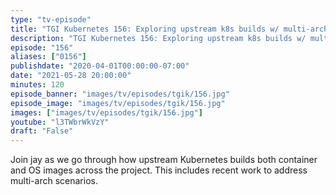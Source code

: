 ```yaml
---
type: "tv-episode"
title: "TGI Kubernetes 156: Exploring upstream k8s builds w/ multi-arch"
description: "TGI Kubernetes 156: Exploring upstream k8s builds w/ multi-arch"
episode: "156"
aliases: ["0156"]
publishdate: "2020-04-01T00:00:00-07:00"
date: "2021-05-28 20:00:00"
minutes: 120
episode_banner: "images/tv/episodes/tgik/156.jpg"
episode_image: "images/tv/episodes/tgik/156.jpg"
images: ["images/tv/episodes/tgik/156.jpg"]
youtube: "l3TWbrWkVzY"
draft: "False"
---
```


Join jay as we go through how upstream Kubernetes builds both container and OS images across the project. This includes recent work to address multi-arch scenarios.